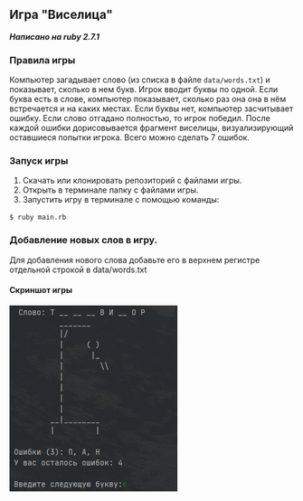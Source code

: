 ## Игра "Виселица"
***Написано на ruby 2.7.1***
### Правила игры

Компьютер загадывает слово (из списка в файле `data/words.txt`)
и показывает, сколько в нем букв. Игрок вводит буквы по 
одной. 
Если буква есть в слове, компьютер показывает, 
сколько раз она она в нём встречается и на каких местах.
Если буквы нет, компьютер засчитывает ошибку. Если слово 
отгадано полностью, то игрок победил. После каждой ошибки 
дорисовывается фрагмент виселицы, визуализирующий оставшиеся 
попытки игрока. Всего можно сделать 7 ошибок.

### Запуск игры
1. Скачать или клонировать репозиторий с файлами игры.
2. Открыть в терминале папку с файлами игры.
3. Запустить игру в терминале с помощью команды:

```
$ ruby main.rb
```

### Добавление новых слов в игру. 
Для добавления нового слова добавьте его в верхнем регистре отдельной строкой в data/words.txt

#### Скриншот игры 
![alt text](images/Снимок.PNG "Скриншот")

